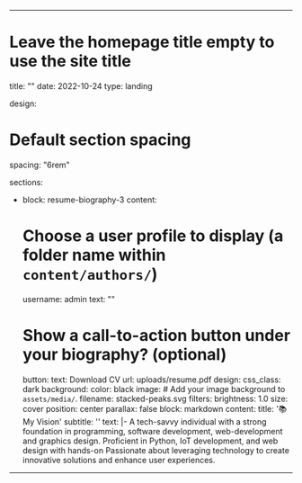 ---
# Leave the homepage title empty to use the site title
title: ""
date: 2022-10-24
type: landing

design:
  # Default section spacing
  spacing: "6rem"

sections:
  - block: resume-biography-3
    content:
      # Choose a user profile to display (a folder name within `content/authors/`)
      username: admin
      text: ""
      # Show a call-to-action button under your biography? (optional)
      button:
        text: Download CV
        url: uploads/resume.pdf
    design:
      css_class: dark
      background:
        color: black
        image:
          # Add your image background to `assets/media/`.
          filename: stacked-peaks.svg
          filters:
            brightness: 1.0
          size: cover
          position: center
          parallax: false
    block: markdown
    content:
      title: '📚 My Vision'
      subtitle: ''
      text: |-
        A tech-savvy individual with a strong foundation in programming, software development, web-development and graphics design. Proficient in Python, IoT development, and web design with hands-on  Passionate about leveraging technology to create innovative solutions and enhance user experiences.
   ---

